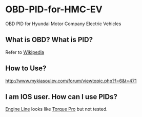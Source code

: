 # OBD-PID-for-HMC-EV
OBD PID for Hyundai Motor Company Electric Vehicles

## What is OBD? What is PID?
Refer to [Wikipedia ](https://en.wikipedia.org/wiki/On-board_diagnostics)

## How to Use?
http://www.mykiasoulev.com/forum/viewtopic.php?f=6&t=471

## I am IOS user. How can I use PIDs?
[Engine Line](https://itunes.apple.com/us/app/engine-link-obd-ii-vehicle/id591557194?mt=8) looks like [Torque Pro](https://play.google.com/store/apps/details?id=org.prowl.torque) but not tested.
